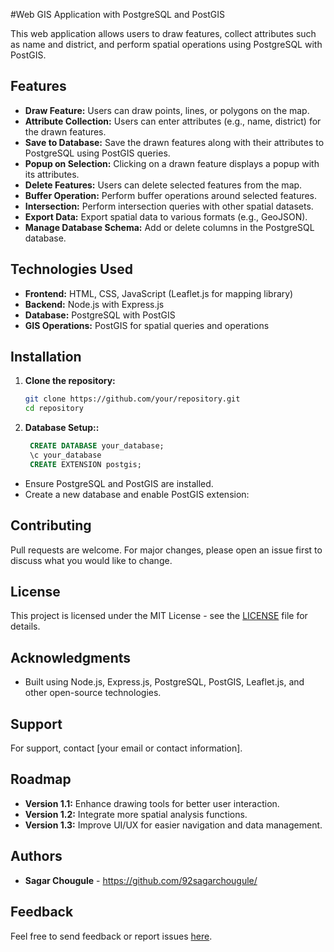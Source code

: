 #Web GIS Application with PostgreSQL and PostGIS

This web application allows users to draw features, collect attributes such as name and district, and perform spatial operations using PostgreSQL with PostGIS.

## Features

- **Draw Feature:** Users can draw points, lines, or polygons on the map.
- **Attribute Collection:** Users can enter attributes (e.g., name, district) for the drawn features.
- **Save to Database:** Save the drawn features along with their attributes to PostgreSQL using PostGIS queries.
- **Popup on Selection:** Clicking on a drawn feature displays a popup with its attributes.
- **Delete Features:** Users can delete selected features from the map.
- **Buffer Operation:** Perform buffer operations around selected features.
- **Intersection:** Perform intersection queries with other spatial datasets.
- **Export Data:** Export spatial data to various formats (e.g., GeoJSON).
- **Manage Database Schema:** Add or delete columns in the PostgreSQL database.

## Technologies Used

- **Frontend:** HTML, CSS, JavaScript (Leaflet.js for mapping library)
- **Backend:** Node.js with Express.js
- **Database:** PostgreSQL with PostGIS
- **GIS Operations:** PostGIS for spatial queries and operations

## Installation

1. **Clone the repository:**

   ```bash
   git clone https://github.com/your/repository.git
   cd repository

   
3. **Database Setup::**

   ```sql
	CREATE DATABASE your_database;
	\c your_database
	CREATE EXTENSION postgis;
   
   
- Ensure PostgreSQL and PostGIS are installed.
- Create a new database and enable PostGIS extension:


## Contributing

Pull requests are welcome. For major changes, please open an issue first to discuss what you would like to change.

## License

This project is licensed under the MIT License - see the [LICENSE](LICENSE) file for details.

## Acknowledgments

- Built using Node.js, Express.js, PostgreSQL, PostGIS, Leaflet.js, and other open-source technologies.

## Support

For support, contact [your email or contact information].

## Roadmap

- **Version 1.1:** Enhance drawing tools for better user interaction.
- **Version 1.2:** Integrate more spatial analysis functions.
- **Version 1.3:** Improve UI/UX for easier navigation and data management.

## Authors

- **Sagar Chougule** - https://github.com/92sagarchougule/


## Feedback

Feel free to send feedback or report issues [here](https://github.com/92sagarchougule/draw-features-with-reference-openlayers/issues).
